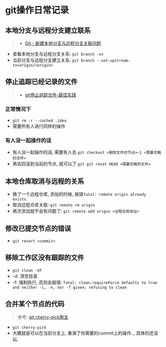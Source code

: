 # git操作日常记录

## 本地分支与远程分支建立联系

> * [Git - 新建本地分支与远程分支关联问题](https://www.jianshu.com/p/fc433b1686bd)

* 查看本地分支与远程分支关系: `git branch -vv`
* 当前分支与远程分支建立关系: `git branch --set-upstream-to=origin/<origin>`

## 停止追踪已经记录的文件

> * [git停止追踪文件-最佳实践](https://www.jianshu.com/p/1b235abd8ee8)

### 正常情况下

* `git rm -r --cached .idea`
* 需要所有人进行同样的操作

### 有人没一起操作的话

* 有人没一起操作的话, 需要有人去 `git checkout <删除文件的节点>~1 <需要忽略的文件>`
* 再去回滚到当前的节点, 就可以了 `git git reset HEAD <需要忽略的文件>`

## 本地仓库取消与远程的关系

* 换了一个远程仓库, 添加的时候, 报错`fatal: remote origin already exists.`
* 取消远程仓库关联: `git remote rm origin`
* 再次添加就不会有问题了: `git remote add origin <远程仓库地址>`

## 修改已提交节点的错误

* `git revert <commit>`

## 移除工作区没有跟踪的文件

* `git clean -df`
* -d: 清空目录
* -f: 强制执行, 否则会报错: `fatal: clean.requireForce defaults to true and neither -i, -n, nor -f given; refusing to clean`

## 合并某个节点的代码

> 参考: [git cherry-pick用法](https://www.jianshu.com/p/d577dcc36a08 )
* `git cherry-pick`
* 大概就是可以在当前分支上, 重演了你需要的commit上的操作.., 具体的还没玩.
